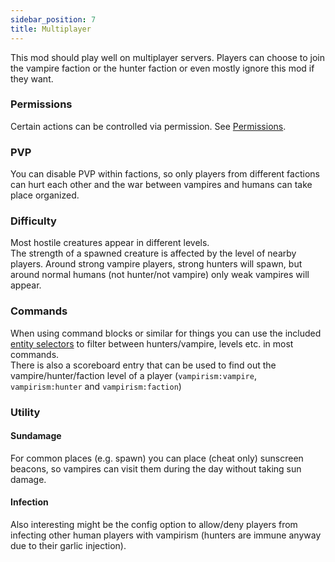 ```yaml
---
sidebar_position: 7
title: Multiplayer
---
```


This mod should play well on multiplayer servers. Players can choose to join the vampire faction or the hunter faction or even mostly ignore this mod if they want.

### Permissions
Certain actions can be controlled via permission. See [Permissions](permissions.md).

### PVP
You can disable PVP within factions, so only players from different factions can hurt each other and the war between vampires and humans can take place organized.

### Difficulty
Most hostile creatures appear in different levels.  
The strength of a spawned creature is affected by the level of nearby players. Around strong vampire players, strong hunters will spawn, but around normal humans (not hunter/not vampire) only weak vampires will appear.

### Commands
When using command blocks or similar for things you can use the included [entity selectors](commands/entity_selector/faction) to filter between hunters/vampire, levels etc. in most commands.  
There is also a scoreboard entry that can be used to find out the vampire/hunter/faction level of a player (`vampirism:vampire`, `vampirism:hunter` and `vampirism:faction`)

### Utility
#### Sundamage
For common places (e.g. spawn) you can place (cheat only) sunscreen beacons, so vampires can visit them during the day without taking sun damage.

#### Infection
Also interesting might be the config option to allow/deny players from infecting other human players with vampirism (hunters are immune anyway due to their garlic injection).